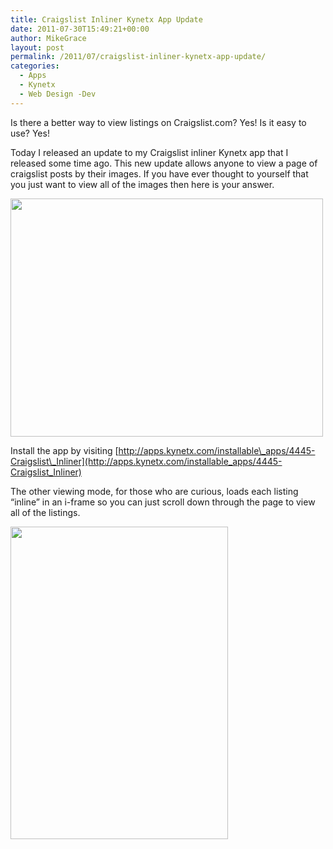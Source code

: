 ```yaml
---
title: Craigslist Inliner Kynetx App Update
date: 2011-07-30T15:49:21+00:00
author: MikeGrace
layout: post
permalink: /2011/07/craigslist-inliner-kynetx-app-update/
categories:
  - Apps
  - Kynetx
  - Web Design -Dev
---
```

Is there a better way to view listings on Craigslist.com? Yes! Is it easy to use? Yes!

Today I released an update to my Craigslist inliner Kynetx app that I released some time ago. This new update allows anyone to view a page of craigslist posts by their images. If you have ever thought to yourself that you just want to view all of the images then here is your answer.

[<img class="alignnone" src="http://mikegrace.s3.amazonaws.com/geek-blog/craigslist-inliner-image-view.png" alt="" width="500" height="381" />](http://apps.kynetx.com/installable_apps/4445-Craigslist_Inliner)

Install the app by visiting [http://apps.kynetx.com/installable\_apps/4445-Craigslist\_Inliner](http://apps.kynetx.com/installable_apps/4445-Craigslist_Inliner)

The other viewing mode, for those who are curious, loads each listing &#8220;inline&#8221; in an i-frame so you can just scroll down through the page to view all of the listings.

[<img class="alignnone" src="http://mikegrace.s3.amazonaws.com/geek-blog/craigslist-inliner-inline-view.png" alt="" width="348" height="500" />](http://apps.kynetx.com/installable_apps/4445-Craigslist_Inliner)